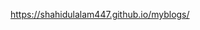 <a href="https://shahidulalam447.github.io/myblogs/">https://shahidulalam447.github.io/myblogs/</a>
